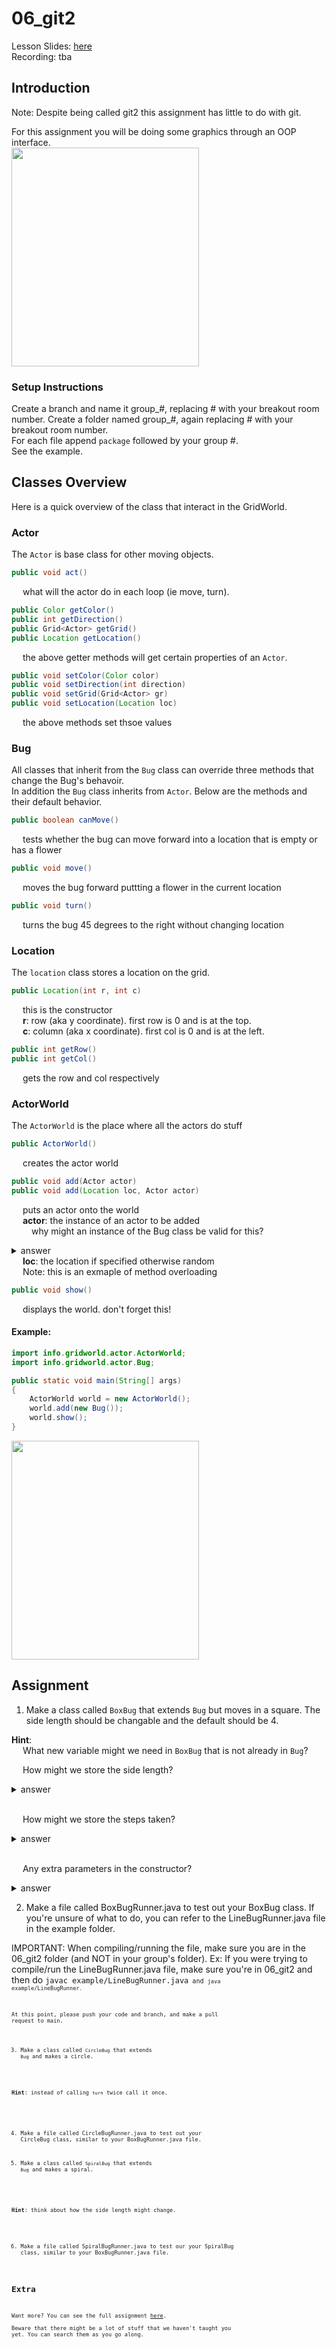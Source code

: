 # 06_git2

Lesson Slides: [here](https://docs.google.com/presentation/d/1I6M1l_POiYG95YKMh-ZkZALHu0sUyhsVrgU8gIOpjFo/edit?usp=sharing)<br />
Recording: tba <br />

## Introduction
<p> Note: Despite being called git2 this assignment has little to do with git.</p>

<p>For this assignment you will be doing some graphics through an OOP interface.</br>

<img src="scrots/default.PNG" width="300" height="350"/>

### Setup Instructions
<p>
Create a branch and name it group_#, replacing # with your breakout room number.
Create a folder named group_#, again replacing # with your breakout room number.</br>
For each file append <code>package</code> followed by your group #.</br>
See the example.</br>
</p>

## Classes Overview

<p> Here is a quick overview of the class that interact in the GridWorld.</p>

### Actor
<p>
The <code>Actor</code> is base class for other moving objects.
</p>

```java
public void act()
```
<p>&emsp; what will the actor do in each loop (ie move, turn).</p>

```java
public Color getColor()
public int getDirection()
public Grid<Actor> getGrid()
public Location getLocation()
```
<p>&emsp; the above getter methods will get certain properties of an <code>Actor</code>.

```java
public void setColor(Color color)
public void setDirection(int direction)
public void setGrid(Grid<Actor> gr)
public void setLocation(Location loc)
```
<p>&emsp; the above methods set thsoe values</p>

### Bug
<p>
All classes that inherit from the <code>Bug</code> class can override three methods that change the Bug's behavoir.</br>
In addition the <code>Bug</code> class inherits from <code>Actor</code>.
Below are the methods and their default behavior.
</p>

```java
public boolean canMove()
```
<p>&emsp; tests whether the bug can move forward into a location that is empty or has a flower</p>  

```java
public void move()
```
<p>&emsp; moves the bug forward puttting a flower in the current location</p>

```java
public void turn()
```
<p>&emsp; turns the bug 45 degrees to the right without changing location</p>

### Location
<p>
The <code>location</code> class stores a location on the grid.
</p>

```java
public Location(int r, int c)
```
<p>
&emsp; this is the constructor </br>
&emsp; <b>r</b>: row (aka y coordinate). first row is 0 and is at the top.</br>
&emsp; <b>c</b>: column (aka x coordinate). first col is 0 and is at the left.</br>
</p>

```java
public int getRow()
public int getCol()
```
<p>&emsp; gets the row and col respectively</p>

### ActorWorld
<p>
The <code>ActorWorld</code> is the place where all the actors do stuff
</p>

```java
public ActorWorld()
```
<p>&emsp; creates the actor world</p>

```java
public void add(Actor actor)
public void add(Location loc, Actor actor)
```
<p>
&emsp; puts an actor onto the world</br>
&emsp; <b>actor</b>: the instance of an actor to be added</br>
&emsp;&emsp; why might an instance of the Bug class be valid for this?</br>
<details>
<summary>answer</summary>
&emsp;&emsp; <code>Bug</code> inherits <code>Actor</code> and therefore can be substituded for it. this is called <b>Polymorphism</b>.
</details>
&emsp; <b>loc</b>: the location if specified otherwise random</br>
&emsp; Note: this is an exmaple of method overloading
</p>

```java
public void show()
```
<p>
&emsp; displays the world. don't forget this!
</p>

#### Example:
```java
import info.gridworld.actor.ActorWorld;
import info.gridworld.actor.Bug;

public static void main(String[] args)
{
    ActorWorld world = new ActorWorld();
    world.add(new Bug());
    world.show();
}
```
<img src="scrots/line.PNG" width="300" height="350"/>

## Assignment
1. Make a class called <code>BoxBug</code> that extends <code>Bug</code> but moves in a square. The side length should be changable and the default should be 4.</br>
<p>
<b>Hint</b>:</br>
&emsp; What new variable might we need in <code>BoxBug</code> that is not already in <code>Bug</code>?</br>

&emsp; How might we store the side length?
<details>
<summary>answer</summary>
&emsp; <code>int sideLength</code>
</details>
</br>

&emsp; How might we store the steps taken?
<details>
<summary>answer</summary>
&emsp; <code>int steps</code>
</details>
</br>

&emsp; Any extra parameters in the constructor?
<details>
<summary>answer</summary>
&emsp; <code>public BoxBug(int sideLength)</code>
</details>

</p>

2. Make a file called BoxBugRunner.java to test out your BoxBug class.
If you're unsure of what to do, you can refer to the LineBugRunner.java file in the example folder.

IMPORTANT: When compiling/running the file, make sure you are in the 06_git2 folder (and NOT in your group's folder).
Ex: If you were trying to compile/run the LineBugRunner.java file, make sure you're in 06_git2 and then do <code>javac example/LineBugRunner.java<code> and <code>java example/LineBugRunner<code>.

At this point, please push your code and branch, and make a pull request to main.

3. Make a class called <code>CircleBug</code> that extends <code>Bug</code> and makes a circle.  
<p>
<b>Hint</b>: instead of calling <code>turn</code> twice call it once.
</p>

4. Make a file called CircleBugRunner.java to test out your CircleBug class, similar to your BoxBugRunner.java file.

5. Make a class called <code>SpiralBug</code> that extends <code>Bug</code> and makes a spiral.
<p>
<b>Hint</b>: think about how the side length might change.
</p>

6. Make a file called SpiralBugRunner.java to test our your SpiralBug class, similar to your BoxBugRunner.java file.

## Extra
Want more? You can see the full assignment [here](https://drive.google.com/file/d/12Kd_t2hainOyO7B3dnClbNQ2vnV-iCvF/view?usp=sharing).</br>
Beware that there might be a lot of stuff that we haven't taught you yet. You can search them as you go along.</br>
